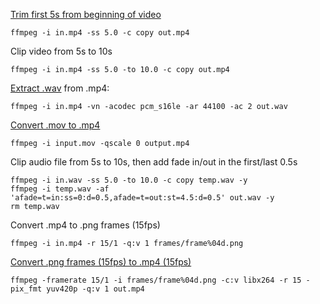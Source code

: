 [Trim first 5s from beginning of video](https://trac.ffmpeg.org/wiki/Seeking#Cuttingsmallsections)

```
ffmpeg -i in.mp4 -ss 5.0 -c copy out.mp4
```

Clip video from 5s to 10s

```
ffmpeg -i in.mp4 -ss 5.0 -to 10.0 -c copy out.mp4
```

[Extract .wav](http://superuser.com/a/791874) from .mp4:

 ```
 ffmpeg -i in.mp4 -vn -acodec pcm_s16le -ar 44100 -ac 2 out.wav
 ```

[Convert .mov to .mp4](http://stackoverflow.com/questions/12026381/ffmpeg-converting-mov-files-to-mp4)

```
ffmpeg -i input.mov -qscale 0 output.mp4
```

Clip audio file from 5s to 10s, then add fade in/out in the first/last 0.5s

```
ffmpeg -i in.wav -ss 5.0 -to 10.0 -c copy temp.wav -y
ffmpeg -i temp.wav -af 'afade=t=in:ss=0:d=0.5,afade=t=out:st=4.5:d=0.5' out.wav -y
rm temp.wav
```

Convert .mp4 to .png frames (15fps)

```
ffmpeg -i in.mp4 -r 15/1 -q:v 1 frames/frame%04d.png
```

[Convert .png frames (15fps) to .mp4 (15fps)](https://trac.ffmpeg.org/wiki/Create%20a%20video%20slideshow%20from%20images)

```
ffmpeg -framerate 15/1 -i frames/frame%04d.png -c:v libx264 -r 15 -pix_fmt yuv420p -q:v 1 out.mp4
```
